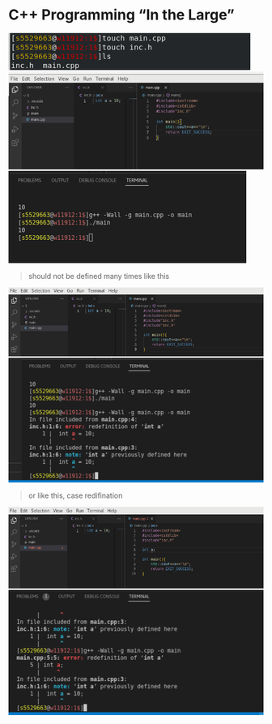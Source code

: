 # C++ Programming “In the Large”

![ ](./assets/Screenshot%20from%202022-09-29%2011-56-07.png)
![ ](./assets/Screenshot%20from%202022-09-29%2012-04-27.png)
![ ](./assets/Screenshot%20from%202022-09-29%2012-05-03.png)

> should not be defined many times like this

![ ](./assets/Screenshot%20from%202022-09-29%2012-11-27.png)
![ ](./assets/Screenshot%20from%202022-09-29%2012-11-43.png)

> or like this, case redifination

![ ](./assets/Screenshot%20from%202022-09-29%2012-24-56.png)
![ ](./assets/Screenshot%20from%202022-09-29%2012-25-08.png) 
